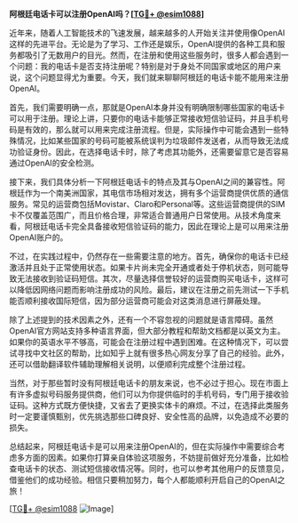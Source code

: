 **阿根廷电话卡可以注册OpenAI吗？[[TG💪+ @esim1088](https://t.me/s/esim1088)]**

近年来，随着人工智能技术的飞速发展，越来越多的人开始关注并使用像OpenAI这样的先进平台。无论是为了学习、工作还是娱乐，OpenAI提供的各种工具和服务都吸引了无数用户的目光。然而，在注册和使用这些服务时，很多人都会遇到一个问题：我的电话卡是否支持注册呢？特别是对于身处不同国家或地区的用户来说，这个问题显得尤为重要。今天，我们就来聊聊阿根廷的电话卡能不能用来注册OpenAI。

首先，我们需要明确一点，那就是OpenAI本身并没有明确限制哪些国家的电话卡可以用于注册。理论上讲，只要你的电话卡能够正常接收短信验证码，并且手机号码是有效的，那么就可以用来完成注册流程。但是，实际操作中可能会遇到一些特殊情况，比如某些国家的号码可能被系统误判为垃圾邮件发送者，从而导致无法成功验证身份。因此，在选择电话卡时，除了考虑其功能外，还需要留意它是否容易通过OpenAI的安全检测。

接下来，我们具体分析一下阿根廷电话卡的特点及其与OpenAI之间的兼容性。阿根廷作为一个南美洲国家，其电信市场相对发达，拥有多个运营商提供优质的通信服务。常见的运营商包括Movistar、Claro和Personal等。这些运营商提供的SIM卡不仅覆盖范围广，而且价格合理，非常适合普通用户日常使用。从技术角度来看，阿根廷电话卡完全具备接收短信验证码的能力，因此在理论上是可以用来注册OpenAI账户的。

不过，在实践过程中，仍然存在一些需要注意的地方。首先，确保你的电话卡已经激活并且处于正常使用状态。如果卡片尚未完全开通或者处于停机状态，则可能导致无法接收到验证码短信。其次，尽量选择信誉较好的运营商购买电话卡，这样可以降低因网络问题而影响注册成功的风险。最后，建议在注册之前先测试一下手机能否顺利接收国际短信，因为部分运营商可能会对这类消息进行屏蔽处理。

除了上述提到的技术因素之外，还有一个不容忽视的问题就是语言障碍。虽然OpenAI官方网站支持多种语言界面，但大部分教程和帮助文档都是以英文为主。如果你的英语水平不够高，可能会在注册过程中遇到困难。在这种情况下，可以尝试寻找中文社区的帮助，比如知乎上就有很多热心网友分享了自己的经验。此外，还可以借助翻译软件辅助理解相关说明，以便顺利完成整个注册过程。

当然，对于那些暂时没有阿根廷电话卡的朋友来说，也不必过于担心。现在市面上有许多虚拟号码服务提供商，他们可以为你提供临时的手机号码，专门用于接收验证码。这种方式既方便快捷，又省去了更换实体卡的麻烦。不过，在选择此类服务时一定要谨慎甄别，优先挑选那些口碑良好、安全性高的品牌，以免造成不必要的损失。

总结起来，阿根廷电话卡是可以用来注册OpenAI的，但在实际操作中需要综合考虑多方面的因素。如果你打算亲自体验这项服务，不妨提前做好充分准备，比如检查电话卡的状态、测试短信接收情况等。同时，也可以参考其他用户的反馈意见，借鉴他们的成功经验。相信只要稍加努力，每个人都能顺利开启自己的OpenAI之旅！

[[TG💪+ @esim1088](https://t.me/s/esim1088) ![Image](https://i.postimg.cc/4NQfJmqS/Snipaste-2025-05-13-00-14-12.png)]